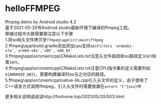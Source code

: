 # helloFFMPEG  
ffmpeg demo by Android studio 4.2  
基于2021-05-20号Android studio最新环境下编译的ffmpeg工程。  
移植过程中大致需要做注意以下步骤  
1.将so和头文件拷贝至`ffmpeg\app\src\main\ffmpeg`  
2.ffmpeg\app\build.gradle添加添加cpu支持`abiFilters 'armeabi-v7a','arm64-v8a','x86','x86_64'`  
3.ffmpeg\app\src\main\cpp\CMakeLists.txt注意头文件路径和so路径定义`8行`和第`10行`。  
4.ffmpeg\app\src\main\cpp\CMakeLists.txt注意CPU指令集的定义需要列如`${ANDROID_ABI}`，需要构建编译时so与之对应的路径。  
5.ffmpeg\app\src\main\cpp\native-lib.cpp引入头文件的定义，由于使用了C++语言方式调用ffmpeg，引入头文件时需要放置在`extern "C"{xxx}`中  

更多相关说明请阅读http://foxhome.top/2021/05/20/503.html
